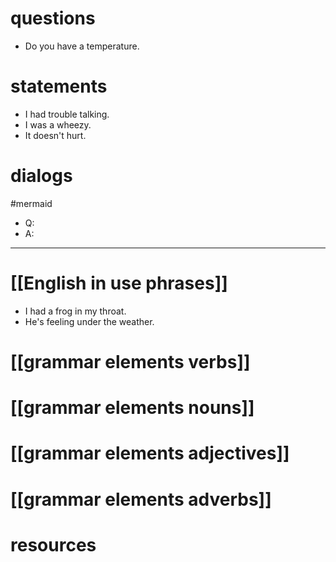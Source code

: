 # questions
- Do you have a temperature.
# statements
- I had trouble talking.
- I was a wheezy.
- It doesn't hurt.

# dialogs
#mermaid 

- Q:
- A:

---


# [[English in use phrases]]
- I had a frog in my throat.
- He's feeling under the weather.

# [[grammar elements verbs]]

# [[grammar elements nouns]]

# [[grammar elements adjectives]]

# [[grammar elements adverbs]]

# resources
